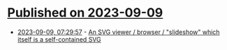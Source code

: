 # [Published on 2023-09-09](index.md)

* [2023-09-09, 07:29:57](https://lobste.rs/s/70ymtu/svg_viewer_browser_slideshow_which) - [An SVG viewer / browser / \"slideshow\" which itself is a self-contained SVG](https://github.com/stevana/svg-viewer-in-svg#svg-viewer-written-in-svg)
